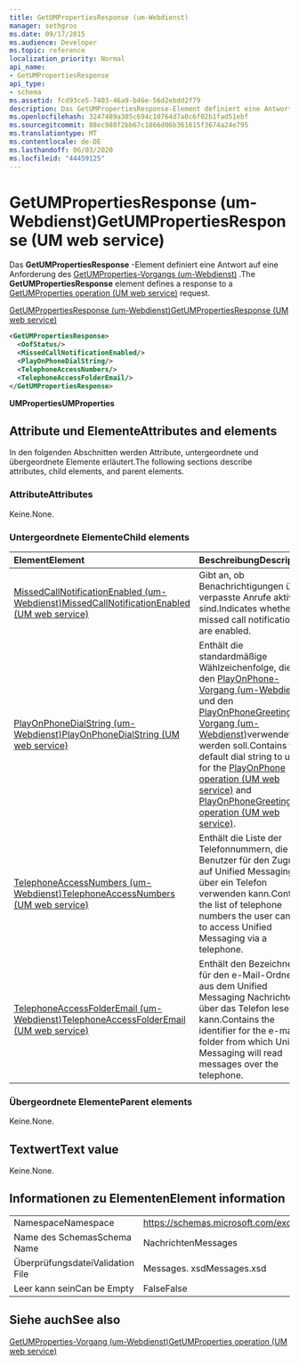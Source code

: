```yaml
---
title: GetUMPropertiesResponse (um-Webdienst)
manager: sethgros
ms.date: 09/17/2015
ms.audience: Developer
ms.topic: reference
localization_priority: Normal
api_name:
- GetUMPropertiesResponse
api_type:
- schema
ms.assetid: fcd93ce5-7403-46a9-b46e-56d2ebdd2f79
description: Das GetUMPropertiesResponse-Element definiert eine Antwort auf eine Anforderung des GetUMProperties-Vorgangs (um-Webdienst).
ms.openlocfilehash: 3247489a305c694c10764d7a0c6f02b1fad51ebf
ms.sourcegitcommit: 88ec988f2bb67c1866d06b361615f3674a24e795
ms.translationtype: MT
ms.contentlocale: de-DE
ms.lasthandoff: 06/03/2020
ms.locfileid: "44459125"
---
```

# <a name="getumpropertiesresponse-um-web-service"></a><span data-ttu-id="45a6f-103">GetUMPropertiesResponse (um-Webdienst)</span><span class="sxs-lookup"><span data-stu-id="45a6f-103">GetUMPropertiesResponse (UM web service)</span></span>

<span data-ttu-id="45a6f-104">Das **GetUMPropertiesResponse** -Element definiert eine Antwort auf eine Anforderung des [GetUMProperties-Vorgangs (um-Webdienst)](getumproperties-operation-um-web-service.md) .</span><span class="sxs-lookup"><span data-stu-id="45a6f-104">The **GetUMPropertiesResponse** element defines a response to a [GetUMProperties operation (UM web service)](getumproperties-operation-um-web-service.md) request.</span></span> 
  
[<span data-ttu-id="45a6f-105">GetUMPropertiesResponse (um-Webdienst)</span><span class="sxs-lookup"><span data-stu-id="45a6f-105">GetUMPropertiesResponse (UM web service)</span></span>](getumpropertiesresponse-um-web-service.md)
  
```xml
<GetUMPropertiesResponse>
  <OofStatus/>
  <MissedCallNotificationEnabled/>
  <PlayOnPhoneDialString/>
  <TelephoneAccessNumbers/>
  <TelephoneAccessFolderEmail/>
</GetUMPropertiesResponse>
```

 <span data-ttu-id="45a6f-106">**UMProperties**</span><span class="sxs-lookup"><span data-stu-id="45a6f-106">**UMProperties**</span></span>
## <a name="attributes-and-elements"></a><span data-ttu-id="45a6f-107">Attribute und Elemente</span><span class="sxs-lookup"><span data-stu-id="45a6f-107">Attributes and elements</span></span>

<span data-ttu-id="45a6f-108">In den folgenden Abschnitten werden Attribute, untergeordnete und übergeordnete Elemente erläutert.</span><span class="sxs-lookup"><span data-stu-id="45a6f-108">The following sections describe attributes, child elements, and parent elements.</span></span>
  
### <a name="attributes"></a><span data-ttu-id="45a6f-109">Attribute</span><span class="sxs-lookup"><span data-stu-id="45a6f-109">Attributes</span></span>

<span data-ttu-id="45a6f-110">Keine.</span><span class="sxs-lookup"><span data-stu-id="45a6f-110">None.</span></span>
  
### <a name="child-elements"></a><span data-ttu-id="45a6f-111">Untergeordnete Elemente</span><span class="sxs-lookup"><span data-stu-id="45a6f-111">Child elements</span></span>

|<span data-ttu-id="45a6f-112">**Element**</span><span class="sxs-lookup"><span data-stu-id="45a6f-112">**Element**</span></span>|<span data-ttu-id="45a6f-113">**Beschreibung**</span><span class="sxs-lookup"><span data-stu-id="45a6f-113">**Description**</span></span>|
|:-----|:-----|
|[<span data-ttu-id="45a6f-114">MissedCallNotificationEnabled (um-Webdienst)</span><span class="sxs-lookup"><span data-stu-id="45a6f-114">MissedCallNotificationEnabled (UM web service)</span></span>](missedcallnotificationenabled-um-web-service.md) <br/> |<span data-ttu-id="45a6f-115">Gibt an, ob Benachrichtigungen über verpasste Anrufe aktiviert sind.</span><span class="sxs-lookup"><span data-stu-id="45a6f-115">Indicates whether missed call notifications are enabled.</span></span>  <br/> |
|[<span data-ttu-id="45a6f-116">PlayOnPhoneDialString (um-Webdienst)</span><span class="sxs-lookup"><span data-stu-id="45a6f-116">PlayOnPhoneDialString (UM web service)</span></span>](playonphonedialstring-um-web-service.md) <br/> |<span data-ttu-id="45a6f-117">Enthält die standardmäßige Wählzeichenfolge, die für den [PlayOnPhone-Vorgang (um-Webdienst)](playonphone-operation-um-web-service.md) und den [PlayOnPhoneGreeting-Vorgang (um-Webdienst)](playonphonegreeting-operation-um-web-service.md)verwendet werden soll.</span><span class="sxs-lookup"><span data-stu-id="45a6f-117">Contains the default dial string to use for the [PlayOnPhone operation (UM web service)](playonphone-operation-um-web-service.md) and [PlayOnPhoneGreeting operation (UM web service)](playonphonegreeting-operation-um-web-service.md).</span></span>  <br/> |
|[<span data-ttu-id="45a6f-118">TelephoneAccessNumbers (um-Webdienst)</span><span class="sxs-lookup"><span data-stu-id="45a6f-118">TelephoneAccessNumbers (UM web service)</span></span>](telephoneaccessnumbers-um-web-service.md) <br/> |<span data-ttu-id="45a6f-119">Enthält die Liste der Telefonnummern, die der Benutzer für den Zugriff auf Unified Messaging über ein Telefon verwenden kann.</span><span class="sxs-lookup"><span data-stu-id="45a6f-119">Contains the list of telephone numbers the user can use to access Unified Messaging via a telephone.</span></span>  <br/> |
|[<span data-ttu-id="45a6f-120">TelephoneAccessFolderEmail (um-Webdienst)</span><span class="sxs-lookup"><span data-stu-id="45a6f-120">TelephoneAccessFolderEmail (UM web service)</span></span>](telephoneaccessfolderemail-um-web-service.md) <br/> |<span data-ttu-id="45a6f-121">Enthält den Bezeichner für den e-Mail-Ordner, aus dem Unified Messaging Nachrichten über das Telefon lesen kann.</span><span class="sxs-lookup"><span data-stu-id="45a6f-121">Contains the identifier for the e-mail folder from which Unified Messaging will read messages over the telephone.</span></span>  <br/> |
   
### <a name="parent-elements"></a><span data-ttu-id="45a6f-122">Übergeordnete Elemente</span><span class="sxs-lookup"><span data-stu-id="45a6f-122">Parent elements</span></span>

<span data-ttu-id="45a6f-123">Keine.</span><span class="sxs-lookup"><span data-stu-id="45a6f-123">None.</span></span>
  
## <a name="text-value"></a><span data-ttu-id="45a6f-124">Textwert</span><span class="sxs-lookup"><span data-stu-id="45a6f-124">Text value</span></span>

<span data-ttu-id="45a6f-125">Keine.</span><span class="sxs-lookup"><span data-stu-id="45a6f-125">None.</span></span>
  
## <a name="element-information"></a><span data-ttu-id="45a6f-126">Informationen zu Elementen</span><span class="sxs-lookup"><span data-stu-id="45a6f-126">Element information</span></span>

|||
|:-----|:-----|
|<span data-ttu-id="45a6f-127">Namespace</span><span class="sxs-lookup"><span data-stu-id="45a6f-127">Namespace</span></span>  <br/> |https://schemas.microsoft.com/exchange/services/2006/messages  <br/> |
|<span data-ttu-id="45a6f-128">Name des Schemas</span><span class="sxs-lookup"><span data-stu-id="45a6f-128">Schema Name</span></span>  <br/> |<span data-ttu-id="45a6f-129">Nachrichten</span><span class="sxs-lookup"><span data-stu-id="45a6f-129">Messages</span></span>  <br/> |
|<span data-ttu-id="45a6f-130">Überprüfungsdatei</span><span class="sxs-lookup"><span data-stu-id="45a6f-130">Validation File</span></span>  <br/> |<span data-ttu-id="45a6f-131">Messages. xsd</span><span class="sxs-lookup"><span data-stu-id="45a6f-131">Messages.xsd</span></span>  <br/> |
|<span data-ttu-id="45a6f-132">Leer kann sein</span><span class="sxs-lookup"><span data-stu-id="45a6f-132">Can be Empty</span></span>  <br/> |<span data-ttu-id="45a6f-133">False</span><span class="sxs-lookup"><span data-stu-id="45a6f-133">False</span></span>  <br/> |
   
## <a name="see-also"></a><span data-ttu-id="45a6f-134">Siehe auch</span><span class="sxs-lookup"><span data-stu-id="45a6f-134">See also</span></span>



[<span data-ttu-id="45a6f-135">GetUMProperties-Vorgang (um-Webdienst)</span><span class="sxs-lookup"><span data-stu-id="45a6f-135">GetUMProperties operation (UM web service)</span></span>](getumproperties-operation-um-web-service.md)

